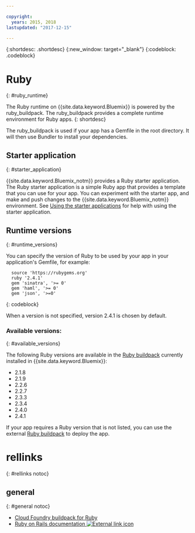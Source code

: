 ```yaml
---

copyright:
  years: 2015, 2018
lastupdated: "2017-12-15"

---
```


{:shortdesc: .shortdesc}
{:new_window: target="_blank"}
{:codeblock: .codeblock}

# Ruby
{: #ruby_runtime}

The Ruby runtime on {{site.data.keyword.Bluemix}} is powered by the ruby_buildpack.
The ruby_buildpack provides a complete runtime environment for Ruby apps.
{: shortdesc}

The ruby_buildpack is used if your app has a Gemfile in the root directory. It will then use Bundler to install your dependencies.

## Starter application
{: #starter_application}

{{site.data.keyword.Bluemix_notm}} provides a Ruby starter application.  The Ruby starter application is a simple Ruby app that provides a template that you can use for your app. You can experiment with the starter app, and make and push changes to the  {{site.data.keyword.Bluemix_notm}}
environment.  See [Using the starter applications](/docs/cfapps/starter_app_usage.html) for help with using the starter application.

## Runtime versions
{: #runtime_versions}

You can specify the version of Ruby to be used by your app in your application's Gemfile, for example:

```
  source 'https://rubygems.org'
  ruby '2.4.1'
  gem 'sinatra', '>= 0'
  gem 'haml', '>= 0'
  gem 'json', '>=0'
```
{: codeblock}

When a version is not specified, version 2.4.1 is chosen by default.

### Available versions:
{: #available_versions}

The following Ruby versions are available in the
[Ruby buildpack](https://github.com/cloudfoundry/ruby-buildpack/releases/tag/v1.6.34)
currently installed in {{site.data.keyword.Bluemix}}:

* 2.1.8
* 2.1.9
* 2.2.6
* 2.2.7
* 2.3.3
* 2.3.4
* 2.4.0
* 2.4.1

If your app requires a Ruby version that is not listed,
you can use the external
[Ruby buildpack](https://github.com/cloudfoundry/ruby-buildpack) to
deploy the app.

# rellinks
{: #rellinks notoc}
## general
{: #general notoc}
* [Cloud Foundry buildpack for Ruby](https://github.com/cloudfoundry/cf-buildpack-ruby)
* [Ruby on Rails documentation ![External link icon](../../icons/launch-glyph.svg "External link icon")](http://api.rubyonrails.org/)
